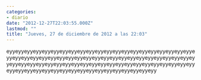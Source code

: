 ```yaml
---
categories:
- diario
date: "2012-12-27T22:03:55.000Z"
lastmod: ""
title: "Jueves, 27 de diciembre de 2012 a las 22:03"
---
```


eyyeyyeyyeyyeyyeyyeyyeyyeyyeyyeyyeyyeyyeyyeyyeyyeyyeyyeyyeyyeyyeyyeyyeyyeyyeyyeyyeyyeyyeyyeyyeyyeyyeyyeyyeyyeyyeyyeyyeyyeyyeyyeyyeyyeyyeyyeyyeyyeyyeyyeyyeyyeyyeyyeyyeyyeyyeyyeyyeyyeyyeyyeyyeyyeyyeyyeyyeyyeyyeyyeyyeyyeyyeyyeyyeyyeyyeyyeyyeyyeyy